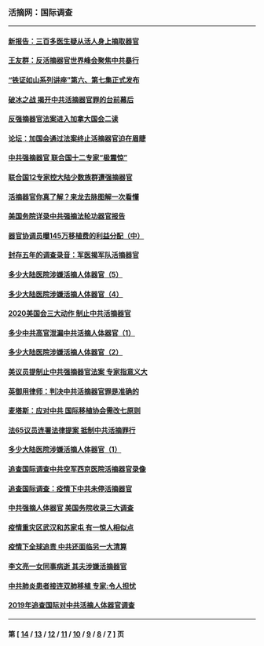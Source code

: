 ### 活摘网：国际调查
---
#### [新报告：三百多医生疑从活人身上摘取器官](../../pages/nf5947/n13703044.md?06100430) 
#### [王友群：反活摘器官世界峰会聚焦中共暴行](../../pages/nf5947/n13250738.md?06100430) 
#### [“铁证如山系列讲座”第六、第七集正式发布](../../pages/nf5947/n13106287.md?06100430) 
#### [破冰之战 揭开中共活摘器官罪的台前幕后](../../pages/nf5947/n13082457.md?06100430) 
#### [反强摘器官法案进入加拿大国会二读](../../pages/nf5947/n13033450.md?06100430) 
#### [论坛：加国会通过法案终止活摘器官迫在眉睫](../../pages/nf5947/n13029839.md?06100430) 
#### [中共强摘器官 联合国十二专家“极震惊”](../../pages/nf5947/n13024313.md?06100430) 
#### [联合国12专家控大陆少数族群遭强摘器官](../../pages/nf5947/n13023877.md?06100430) 
#### [活摘器官你真了解？来龙去脉图解一次看懂](../../pages/nf5947/n13013820.md?06100430) 
#### [美国务院详录中共强摘法轮功器官报告](../../pages/nf5947/n12944519.md?06100430) 
#### [器官协调员曝145万移植费的利益分配（中）](../../pages/nf5947/n12894547.md?06100430) 
#### [封存五年的调查录音：军医揭军队活摘器官](../../pages/nf5947/n12798692.md?06100430) 
#### [多少大陆医院涉嫌活摘人体器官（5）](../../pages/nf5947/n12768383.md?06100430) 
#### [多少大陆医院涉嫌活摘人体器官（4）](../../pages/nf5947/n12664434.md?06100430) 
#### [2020美国会三大动作 制止中共活摘器官](../../pages/nf5947/n12682004.md?06100430) 
#### [多少中共高官泄漏中共活摘人体器官（1）](../../pages/nf5947/n12671234.md?06100430) 
#### [多少大陆医院涉嫌活摘人体器官（2）](../../pages/nf5947/n12655589.md?06100430) 
#### [美议员提制止中共强摘器官法案 专家指意义大](../../pages/nf5947/n12630561.md?06100430) 
#### [英御用律师：判决中共活摘器官罪是准确的](../../pages/nf5947/n12580740.md?06100430) 
#### [麦塔斯：应对中共 国际移植协会需改七原则](../../pages/nf5947/n12514711.md?06100430) 
#### [法65议员连署法律提案 抵制中共活摘罪行](../../pages/nf5947/n12437047.md?06100430) 
#### [多少大陆医院涉嫌活摘人体器官（1）](../../pages/nf5947/n12414284.md?06100430) 
#### [追查国际调查中共空军西京医院活摘器官录像](../../pages/nf5947/n12348837.md?06100430) 
#### [追查国际调查：疫情下中共未停活摘器官](../../pages/nf5947/n12273415.md?06100430) 
#### [中共强摘人体器官 美国务院收录三大调查](../../pages/nf5947/n12181488.md?06100430) 
#### [疫情重灾区武汉和苏家屯 有一惊人相似点](../../pages/nf5947/n12150824.md?06100430) 
#### [疫情下全球追责 中共还面临另一大清算](../../pages/nf5947/n12070397.md?06100430) 
#### [李文亮一女同事病逝 其夫涉嫌活摘器官](../../pages/nf5947/n11957882.md?06100430) 
#### [中共肺炎患者接连双肺移植 专家:令人担忧](../../pages/nf5947/n11945516.md?06100430) 
#### [2019年追查国际对中共活摘人体器官调查](../../pages/nf5947/n11917733.md?06100430) 

---
#### 第 [ [14](./14.md?06100430) / [13](./13.md?06100430) / [12](./12.md?06100430) / [11](./11.md?06100430) / [10](./10.md?06100430) / [9](./9.md?06100430) / [8](./8.md?06100430) / [7](./7.md?06100430) ] 页
